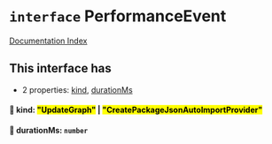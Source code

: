 # `interface` PerformanceEvent

[Documentation Index](../README.md)

## This interface has

- 2 properties:
[kind](#-kind-updategraph--createpackagejsonautoimportprovider),
[durationMs](#-durationms-number)


#### 📄 kind: <mark>"UpdateGraph"</mark> | <mark>"CreatePackageJsonAutoImportProvider"</mark>



#### 📄 durationMs: `number`



